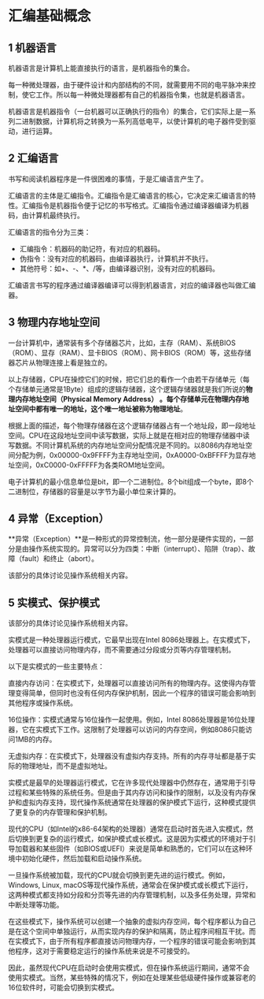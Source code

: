 ﻿# 汇编基础概念

## 1 机器语言 ##

机器语言是计算机上能直接执行的语言，是机器指令的集合。

每一种微处理器，由于硬件设计和内部结构的不同，就需要用不同的电平脉冲来控制，使它工作。所以每一种微处理器都有自己的机器指令集，也就是机器语言。

机器语言是机器指令（一台机器可以正确执行的指令）的集合，它们实际上是一系列二进制数据，计算机将之转换为一系列高低电平，以使计算机的电子器件受到驱动，进行运算。

## 2 汇编语言 ##

书写和阅读机器程序是一件很困难的事情，于是汇编语言产生了。

汇编语言的主体是汇编指令。汇编指令是汇编语言的核心，它决定来汇编语言的特性。汇编指令是机器指令便于记忆的书写格式。汇编指令通过编译器编译为机器码，由计算机最终执行。

汇编语言的指令分为三类：

* 汇编指令：机器码的助记符，有对应的机器码。
* 伪指令：没有对应的机器码，由编译器执行，计算机并不执行。
* 其他符号：如+、-、*、/等，由编译器识别，没有对应的机器码。

汇编语言书写的程序通过编译器编译可以得到机器语言，对应的编译器也叫做汇编器。

## 3 物理内存地址空间 ##

一台计算机中，通常装有多个存储器芯片，比如，主存（RAM）、系统BIOS（ROM）、显存（RAM）、显卡BIOS（ROM）、网卡BIOS（ROM）等，这些存储器芯片从物理连接上看是独立的。

以上存储器，CPU在操控它们的时候，把它们总的看作一个由若干存储单元（每个存储单元通常是1Byte）组成的逻辑存储器，这个逻辑存储器就是我们所说的**物理内存地址空间（Physical Memory Address） **。每个存储单元在物理内存地址空间中都有唯一的地址，这个唯一地址被称为**物理地址**。

根据上面的描述，每个物理存储器在这个逻辑存储器占有一个地址段，即一段地址空间。CPU在这段地址空间中读写数据，实际上就是在相对应的物理存储器中读写数据。不同计算机系统的内存地址空间分配情况是不同的。以8086内存地址空间分配为例，0x00000-0x9FFFF为主存地址空间，0xA0000-0xBFFFF为显存地址空间，0xC0000-0xFFFFF为各类ROM地址空间。

电子计算机的最小信息单位是bit，即一个二进制位。8个bit组成一个byte，即8个二进制位，存储器的容量是以字节为最小单位来计算的。

## 4 异常（Exception） ##

**异常（Exception）**是一种形式的异常控制流，他一部分是硬件实现的，一部分是由操作系统实现的。异常可以分为四类：中断（interrupt）、陷阱（trap）、故障（fault）和终止（abort）。

该部分的具体讨论见操作系统相关内容。

## 5 实模式、保护模式 ##

该部分的具体讨论见操作系统相关内容。

实模式是一种处理器运行模式，它最早出现在Intel 8086处理器上。在实模式下，处理器可以直接访问物理内存，而不需要通过分段或分页等内存管理机制。

以下是实模式的一些主要特点：

直接内存访问：在实模式下，处理器可以直接访问所有的物理内存。这使得内存管理变得简单，但同时也没有任何内存保护机制，因此一个程序的错误可能会影响到其他程序或操作系统。

16位操作：实模式通常与16位操作一起使用。例如，Intel 8086处理器是16位处理器，它在实模式下工作。这限制了处理器可以访问的内存空间，例如8086只能访问1MB的内存。

无虚拟内存：在实模式下，处理器没有虚拟内存支持。所有的内存寻址都是基于实际的物理地址，而不是虚拟地址。

实模式是最早的处理器运行模式，它在许多现代处理器中仍然存在，通常用于引导过程和某些特殊的系统任务。但是由于其内存访问和操作的限制，以及没有内存保护和虚拟内存支持，现代操作系统通常在处理器的保护模式下运行，这种模式提供了更复杂的内存管理和保护机制。

现代的CPU（如Intel的x86-64架构的处理器）通常在启动时首先进入实模式，然后切换到更复杂的运行模式，如保护模式或长模式。这是因为实模式的环境对于引导加载器和某些固件（如BIOS或UEFI）来说是简单和熟悉的，它们可以在这种环境中初始化硬件，然后加载和启动操作系统。

一旦操作系统被加载，现代的CPU就会切换到更先进的运行模式。例如，Windows, Linux, macOS等现代操作系统，通常会在保护模式或长模式下运行，这两种模式都支持如分段和分页等先进的内存管理机制，以及多任务处理，异常和中断处理等功能。

在这些模式下，操作系统可以创建一个抽象的虚拟内存空间，每个程序都认为自己是在这个空间中单独运行，从而实现内存的保护和隔离，防止程序间相互干扰。而在实模式下，由于所有程序都直接访问物理内存，一个程序的错误可能会影响到其他程序，这对于需要稳定运行的操作系统来说是不可接受的。

因此，虽然现代CPU在启动时会使用实模式，但在操作系统运行期间，通常不会使用实模式。当然，某些特殊的情况下，例如在处理某些低级硬件操作或兼容老的16位软件时，可能会切换到实模式。
